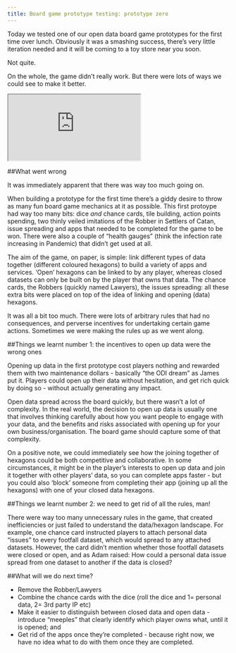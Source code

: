 ```yaml
---
title: Board game prototype testing: prototype zero
---
```


Today we tested one of our open data board game prototypes for the first time over lunch. Obviously it was a smashing success, there’s very little iteration needed and it will be coming to a toy store near you soon.

Not quite.

On the whole, the game didn’t really work. But there were lots of ways we could see to make it better.

<div class='thumbnail'>
<div class='embed-responsive embed-responsive-16by9'>
<iframe src='https://www.flickr.com/photos/132032023@N06/16863262331{{ include.id }}/in/set-{{ site.data.flickr.2015-set }}/player/' allowfullscreen></iframe>
</div>
</div>

##What went wrong

It was immediately apparent that there was way too much going on.

When building a prototype for the first time there’s a giddy desire to throw as many fun board game mechanics at it as possible. This first protoype had way too many bits: dice *and* chance cards, tile building, action points spending, two thinly veiled imitations of the Robber in Settlers of Catan, issue spreading and apps that needed to be completed for the game to be won. There were also a couple of “health gauges” (think the infection rate increasing in Pandemic) that didn’t get used at all.

The aim of the game, on paper, is simple: link different types of data together (different coloured hexagons) to build a variety of apps and services. ‘Open’ hexagons can be linked to by any player, whereas closed datasets can only be built on by the player that owns that data. The chance cards, the Robbers (quickly named Lawyers), the issues spreading: all these extra bits were placed on top of the idea of linking and opening (data) hexagons.

It was all a bit too much. There were lots of arbitrary rules that had no consequences, and perverse incentives for undertaking certain game actions. Sometimes we were making the rules up as we went along.

##Things we learnt number 1: the incentives to open up data were the wrong ones

Opening up data in the first prototype cost players nothing and rewarded them with two maintenance dollars - basically “the ODI dream” as James put it. Players could open up their data without hesitation, and get rich quick by doing so - without actually generating any impact.

Open data spread across the board quickly, but there wasn’t a lot of complexity. In the real world, the decision to open up data is usually one that involves thinking carefully about how you want people to engage with your data, and the benefits and risks associated with opening up for your own business/organisation. The board game should capture some of that complexity.

On a positive note, we could immediately see how the joining together of hexagons could be both competitive and collaborative. In some circumstances, it might be in the player’s interests to open up data and join it together with other players’ data, so you can complete apps faster - but you could also ‘block’ someone from completing their app (joining up all the hexagons) with one of your closed data hexagons.

##Things we learnt number 2: we need to get rid of all the rules, man!

There were way too many unnecessary rules in the game, that created inefficiencies or just failed to understand the data/hexagon landscape. For example, one chance card instructed players to attach personal data “issues” to every footfall dataset, which would spread to any attached datasets. However, the card didn’t mention whether those footfall datasets were closed or open, and as Adam raised: How could a personal data issue spread from one dataset to another if the data is closed?

##What will we do next time?

* Remove the Robber/Lawyers
* Combine the chance cards with the dice (roll the dice and 1= personal data, 2= 3rd party IP etc)
* Make it easier to distinguish between closed data and open data - introduce “meeples” that clearly identify which player owns what, until it is opened; and
* Get rid of the apps once they’re completed - because right now, we have no idea what to do with them once they are completed.
